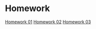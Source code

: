 # Homework

[Homework 01](./docs/homeworks/homework1)
[Homework 02](./docs/homeworks/homework2)
[Homework 03](./docs/homeworks/homework3)
